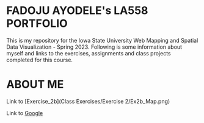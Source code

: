 # FADOJU AYODELE's LA558 PORTFOLIO

This is my repository for the Iowa State University Web Mapping and Spatial Data Visualization - Spring 2023. 
Following is some information about myself and links to the exercises, assignments and class projects completed for this course.

# ABOUT ME

Link to [Exercise_2b](Class Exercises/Exercise 2/Ex2b_Map.png)

Link to [Google](https://www.google.com)
